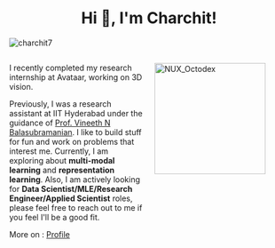 <h1 align="center">Hi 👋, I'm Charchit!</h1>
<p align="left">
    <img src="https://komarev.com/ghpvc/?username=charchit7&label=Profile%20views&color=0e75b6&style=flat" alt="charchit7" />
</p>

<div style="display: flex; justify-content: space-between; align-items: flex-start;">
    <div style="flex: 1; padding-right: 20px;">
        <p>I recently completed my research internship at Avataar, working on 3D vision.</p> Previously, I was a research assistant at IIT Hyderabad under the guidance of <a href="https://people.iith.ac.in/vineethnb/">Prof. Vineeth N Balasubramanian</a>. I like to build stuff for fun and work on problems that interest me. Currently, I am exploring about <b>multi-modal learning</b> and <b>representation learning</b>. Also, I am actively looking for <b>Data Scientist/MLE/Research Engineer/Applied Scientist</b> roles, please feel free to reach out to me if you feel I'll be a good fit.</p> 
        <p>More on : <a href="https://charchit7.github.io/">Profile</a></p>
    </div>
    <div style="flex: 1;">
        <p></p>
        <img src="https://user-images.githubusercontent.com/74038190/212741999-016fddbd-617a-4448-8042-0ecf907aea25.gif" width="200" alt="NUX_Octodex">
    </div>
</div>
